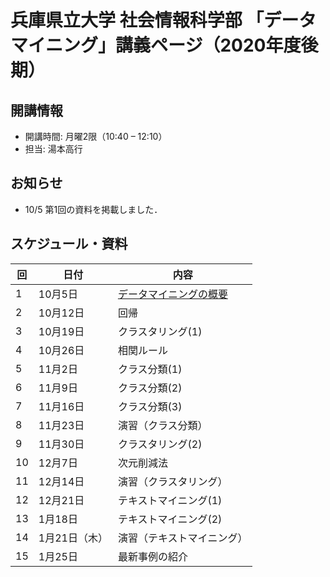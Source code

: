 # 兵庫県立大学 社会情報科学部 「データマイニング」講義ページ（2020年度後期）

## 開講情報
- 開講時間: 月曜2限（10:40 – 12:10）
- 担当: 湯本高行

## お知らせ
- 10/5 第1回の資料を掲載しました．

## スケジュール・資料

| 回   | 日付          | 内容                                          |
| ---- | ------------- | --------------------------------------------- |
| 1    | 10月5日       | [データマイニングの概要](files/dm2020_01.zip) |
| 2    | 10月12日      | 回帰                                          |
| 3    | 10月19日      | クラスタリング(1)                             |
| 4    | 10月26日      | 相関ルール                                    |
| 5    | 11月2日       | クラス分類(1)                                 |
| 6    | 11月9日       | クラス分類(2)                                 |
| 7    | 11月16日      | クラス分類(3)                                 |
| 8    | 11月23日      | 演習（クラス分類）                            |
| 9    | 11月30日      | クラスタリング(2)                             |
| 10   | 12月7日       | 次元削減法                                    |
| 11   | 12月14日      | 演習（クラスタリング）                        |
| 12   | 12月21日      | テキストマイニング(1)                         |
| 13   | 1月18日       | テキストマイニング(2)                         |
| 14   | 1月21日（木） | 演習（テキストマイニング）                    |
| 15   | 1月25日       | 最新事例の紹介                                |
